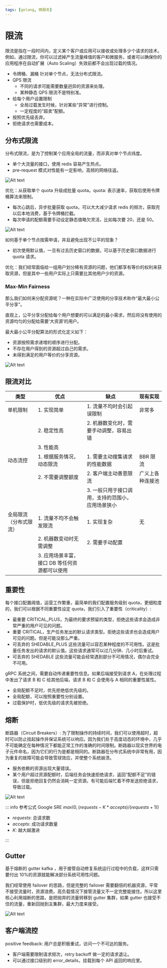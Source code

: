```yaml
---
tags: [golang, 微服务]
---
```


# 限流

限流是指在一段时间内，定义某个客户或应用可以接收或处理多少个请求的技术。例如，通过限流，你可以过滤掉产生流量峰值的客户和微服务，或者可以确保你的应用程序在自动扩展（Auto Scaling）失效前都不会出现过载的情况。

- 令牌桶、漏桶 针对单个节点，无法分布式限流。
- QPS 限流
  - 不同的请求可能需要数量迥异的资源来处理。
  - 某种静态 QPS 限流不是特别准。
- 给每个用户设置限制
  - 全局过载发生时候，针对某些“异常”进行控制。
  - 一定程度的“超卖”配额。
- 按照优先级丢弃。
- 拒绝请求也需要成本。

## 分布式限流

分布式限流，是为了控制某个应用全局的流量，而非真对单个节点纬度。

- 单个大流量的接口，使用 redis 容易产生热点。
- pre-request 模式对性能有一定影响，高频的网络往返。

![Alt text](images/4-%E9%99%90%E6%B5%81/image.png)

优化：从获取单个 quota 升级成批量 quota。quota: 表示速率，获取后使用令牌桶算法来限制。

- 每次心跳后，异步批量获取 quota，可以大大减少请求 redis 的频次，获取完以后本地消费，基于令牌桶拦截。
- 每次申请的配额需要手动设定静态值略欠灵活，比如每次要 20，还是 50。

![Alt text](images/4-%E9%99%90%E6%B5%81/image-1.png)

如何基于单个节点按需申请，并且避免出现不公平的现象？

- 初次使用默认值，一旦有过去历史窗口的数据，可以基于历史窗口数据进行 quota 请求。

优化：我们经常面临给一组用户划分稀有资源的问题，他们都享有等价的权利来获取资源，但是其中一些用户实际上只需要比其他用户少的资源。

### Max-Min Fairness

那么我们如何来分配资源呢？一种在实际中广泛使用的分享技术称作“最大最小公平分享”。

直观上，公平分享分配给每个用户想要的可以满足的最小需求，然后将没有使用的资源均匀的分配给需要‘大资源’的用户。

最大最小公平分配算法的形式化定义如下：

- 资源按照需求递增的顺序进行分配。
- 不存在用户得到的资源超过自己的需求。
- 未得到满足的用户等价的分享资源。

![Alt text](images/4-%E9%99%90%E6%B5%81/image-2.png)

## 限流对比

| 类型                   | 优点                                          | 缺点                                              | 现有实现         |
| ---------------------- | --------------------------------------------- | ------------------------------------------------- | ---------------- |
| 单机限制               | 1. 实现简单                                   | 1. 流量不均时会引起误限制                         | 非常多           |
|                        | 2. 稳定性高                                   | 2. 机器数变化时，需要手动调整，容易出错           |                  |
|                        | 3. 性能高                                     |                                                   |                  |
| 动态流控               | 1. 根据服务情况，动态限流                     | 1. 需要主动搜集请求的性能数据                     | BBR 限流         |
|                        | 2. 不需要调整额度                             | 2. 客户端主动善意限流                             | 广义上各种连接池 |
|                        |                                               | 3. 一般只用于接口调用，支持的范围小，应用场景狭小 |                  |
| 全局限流（分布式限流） | 1. 流量不均不会触发限流                       | 1. 实现复杂                                       | 无               |
|                        | 2. 机器数变动时无需调整                       | 2. 需要手动配置                                   |                  |
|                        | 3. 应用场景丰富，接口 DB 等任何资源都可以使用 |                                                   |                  |

## 重要性

每个接口配置阈值，运营工作繁重，最简单的我们配置服务级别 quota，更细粒度的，我们可以根据不同重要性设定 quota，我们引入了重要性（criticality）:

- 最重要 CRITICAL_PLUS，为最终的要求预留的类型，拒绝这些请求会造成非常严重的用户可见的问题。
- 重要 CRITICAL，生产任务发出的默认请求类型。拒绝这些请求也会造成用户可见的问题。但是可能没那么严重。
- 可丢弃的 SHEDABLE_PLUS 这些流量可以容忍某种程度的不可用性。这是批量任务发出的请求的默认值。这些请求通常可以过几分钟、几小时后重试。
- 可丢弃的 SHEDABLE 这些流量可能会经常遇到部分不可用情况，偶尔会完全不可用。

gRPC 系统之间，需要自动传递重要性信息。如果后端接受到请求 A，在处理过程中发出了请求 B 和 C 给其他后端，请求 B 和 C 会使用与 A 相同的重要性属性。

- 全局配额不足时，优先拒绝低优先级的。
- 全局配额，可以按照重要性分别设置。
- 过载保护时，低优先级的请求先被拒绝。

## 熔断

断路器（Circuit Breakers）: 为了限制操作的持续时间，我们可以使用超时，超时可以防止挂起操作并保证系统可以响应。因为我们处于高度动态的环境中，几乎不可能确定在每种情况下都能正常工作的准确的时间限制。断路器以现实世界的电子元件命名，因为它们的行为是都是相同的。断路器在分布式系统中非常有用，因为重复的故障可能会导致雪球效应，并使整个系统崩溃。

- 服务依赖的资源出现大量错误。
- 某个用户超过资源配额时，后端任务会快速拒绝请求，返回“配额不足”的错误，但是拒绝回复仍然会消耗一定资源。有可能后端忙着不停发送拒绝请求，导致过载。

![Alt text](images/4-%E9%99%90%E6%B5%81/image-3.png)

::: info 参考公式 Google SRE
$max(0, (requests - K*accepts) / (requests + 1))$

- $requests$: 总请求数
- $accepts$: 成功请求数量
- $K$: 越大越激进

:::

## Gutter

基于熔断的 gutter kafka ，用于接管自动修复系统运行过程中的负载，这样只需要付出 10%的资源就能解决部分系统可用性问题。

我们经常使用 failover 的思路，但是完整的 failover 需要翻倍的机器资源，平常不接受流量时，资源浪费。高负载情况下接管流量又不一定完整能接住。所以这里核心利用熔断的思路，是把抛弃的流量转移到 gutter 集群，如果 gutter 也接受不住的流量，重新回抛到主集群，最大力度来接受。

![Alt text](images/4-%E9%99%90%E6%B5%81/image-4.png)

## 客户端流控

positive feedback: 用户总是积极重试，访问一个不可达的服务。

- 客户端需要限制请求频次，retry backoff 做一定的请求退让。
- 可以通过接口级别的 error_details，挂载到每个 API 返回的响应里。
